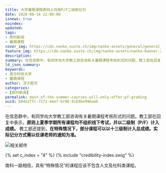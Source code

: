 ```yaml
---
title: 大学暑期课程原则上将按P/F二级制记分
date: 2020-06-14 22:00:00
isnews: true
noindex:
updated:
tags:
- 即时新闻
- 暑期课程
cover_img: https://cdn.nanke.suste.ch/img/nanke-assets/general/general_banner_news_202005.png
feature_img: https://cdn.nanke.suste.ch/img/nanke-assets/nanke-banner-2020-04.svg
description:
summary: 在信息群中，有同学向大学教工部咨询有关暑期课程考核形式的问题。教工部在回复中表示，原则上夏季学期所有课程均不组织线下考试，并以二级制（P/F）计入成绩。
ld_json_summary:
keywords:
- 南方科技大学
- 暑期课程
author: 淳于妮可
categories:
- [即时新闻]
permalink: most-of-the-summer-courses-will-only-offer-pf-grading
uuid: b84e2ffc-7271-4ee7-bc96-0c69be996aab
---
```


在信息群中，有同学向大学教工部咨询有关暑期课程考核形式的问题。教工部在回复中表示，**原则上夏季学期所有课程均不组织线下考试，并以二级制（P/F）计入成绩。**
教工部还提到，**在特殊情况下，部分课程可以以十三级制计入总成绩。实际记分方式需以任课老师的通知为准。**

![相关邮件](https://cdn.nanke.suste.ch/img/2020/06/most-of-the-summer-courses-will-only-offer-pf-grading/email.png)

{% set c_index = "4" %}
{% include "credibility-index.swig" %}

南科一路相信，具有“特殊情况”的课程应该不包含人文及社科类课程。